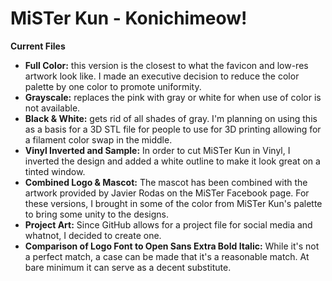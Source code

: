 # MiSTer Kun - Konichimeow!

**Current Files**
- **Full Color:** this version is the closest to what the favicon and low-res artwork look like.  I made an executive decision to reduce the color palette by one color to promote uniformity.
- **Grayscale:** replaces the pink with gray or white for when use of color is not available.
- **Black & White:** gets rid of all shades of gray.  I'm planning on using this as a basis for a 3D STL file for people to use for 3D printing allowing for a filament color swap in the middle.
- **Vinyl Inverted and Sample:** In order to cut MiSTer Kun in Vinyl, I inverted the design and added a white outline to make it look great on a tinted window.
- **Combined Logo & Mascot:** The mascot has been combined with the artwork provided by Javier Rodas on the MiSTer Facebook page.  For these versions, I brought in some of the color from MiSTer Kun's palette to bring some unity to the designs.
- **Project Art:** Since GitHub allows for a project file for social media and whatnot, I decided to create one.
- **Comparison of Logo Font to Open Sans Extra Bold Italic:** While it's not a perfect match, a case can be made that it's a reasonable match. At bare minimum it can serve as a decent substitute.
